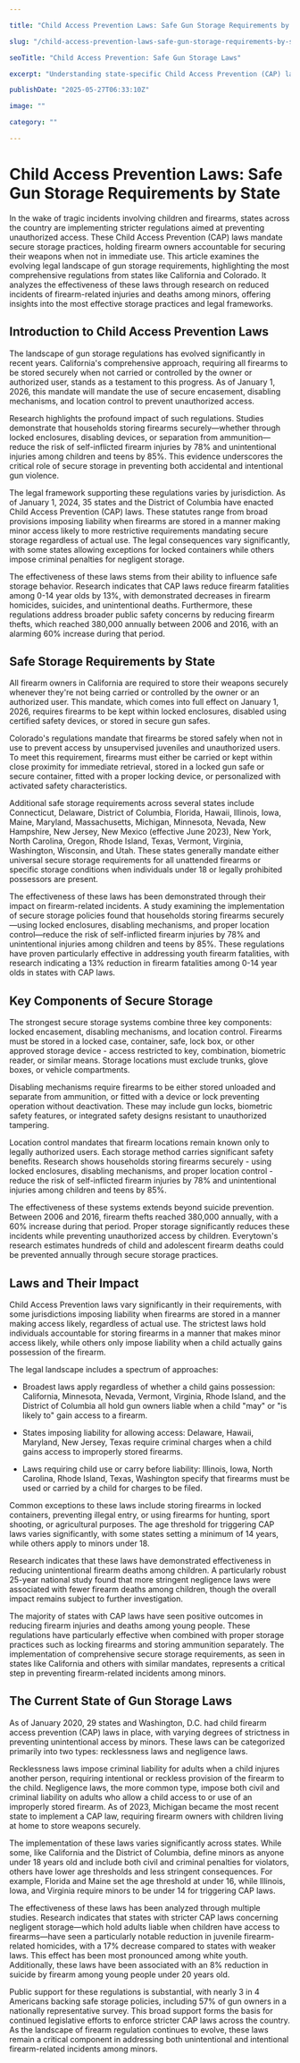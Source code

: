 ```yaml
---

title: "Child Access Prevention Laws: Safe Gun Storage Requirements by State"

slug: "/child-access-prevention-laws-safe-gun-storage-requirements-by-state/"

seoTitle: "Child Access Prevention: Safe Gun Storage Laws"

excerpt: "Understanding state-specific Child Access Prevention (CAP) laws, this article highlights robust storage regulations from California and Colorado, demonstrating how secure storage requirements reduce firearm-related injuries and deaths among minors while preventing theft."

publishDate: "2025-05-27T06:33:10Z"

image: ""

category: ""

---
```



# Child Access Prevention Laws: Safe Gun Storage Requirements by State

In the wake of tragic incidents involving children and firearms, states across the country are implementing stricter regulations aimed at preventing unauthorized access. These Child Access Prevention (CAP) laws mandate secure storage practices, holding firearm owners accountable for securing their weapons when not in immediate use. This article examines the evolving legal landscape of gun storage requirements, highlighting the most comprehensive regulations from states like California and Colorado. It analyzes the effectiveness of these laws through research on reduced incidents of firearm-related injuries and deaths among minors, offering insights into the most effective storage practices and legal frameworks.


## Introduction to Child Access Prevention Laws

The landscape of gun storage regulations has evolved significantly in recent years. California's comprehensive approach, requiring all firearms to be stored securely when not carried or controlled by the owner or authorized user, stands as a testament to this progress. As of January 1, 2026, this mandate will mandate the use of secure encasement, disabling mechanisms, and location control to prevent unauthorized access.

Research highlights the profound impact of such regulations. Studies demonstrate that households storing firearms securely—whether through locked enclosures, disabling devices, or separation from ammunition—reduce the risk of self-inflicted firearm injuries by 78% and unintentional injuries among children and teens by 85%. This evidence underscores the critical role of secure storage in preventing both accidental and intentional gun violence.

The legal framework supporting these regulations varies by jurisdiction. As of January 1, 2024, 35 states and the District of Columbia have enacted Child Access Prevention (CAP) laws. These statutes range from broad provisions imposing liability when firearms are stored in a manner making minor access likely to more restrictive requirements mandating secure storage regardless of actual use. The legal consequences vary significantly, with some states allowing exceptions for locked containers while others impose criminal penalties for negligent storage.

The effectiveness of these laws stems from their ability to influence safe storage behavior. Research indicates that CAP laws reduce firearm fatalities among 0-14 year olds by 13%, with demonstrated decreases in firearm homicides, suicides, and unintentional deaths. Furthermore, these regulations address broader public safety concerns by reducing firearm thefts, which reached 380,000 annually between 2006 and 2016, with an alarming 60% increase during that period.


## Safe Storage Requirements by State

All firearm owners in California are required to store their weapons securely whenever they're not being carried or controlled by the owner or an authorized user. This mandate, which comes into full effect on January 1, 2026, requires firearms to be kept within locked enclosures, disabled using certified safety devices, or stored in secure gun safes.

Colorado's regulations mandate that firearms be stored safely when not in use to prevent access by unsupervised juveniles and unauthorized users. To meet this requirement, firearms must either be carried or kept within close proximity for immediate retrieval, stored in a locked gun safe or secure container, fitted with a proper locking device, or personalized with activated safety characteristics.

Additional safe storage requirements across several states include Connecticut, Delaware, District of Columbia, Florida, Hawaii, Illinois, Iowa, Maine, Maryland, Massachusetts, Michigan, Minnesota, Nevada, New Hampshire, New Jersey, New Mexico (effective June 2023), New York, North Carolina, Oregon, Rhode Island, Texas, Vermont, Virginia, Washington, Wisconsin, and Utah. These states generally mandate either universal secure storage requirements for all unattended firearms or specific storage conditions when individuals under 18 or legally prohibited possessors are present.

The effectiveness of these laws has been demonstrated through their impact on firearm-related incidents. A study examining the implementation of secure storage policies found that households storing firearms securely—using locked enclosures, disabling mechanisms, and proper location control—reduce the risk of self-inflicted firearm injuries by 78% and unintentional injuries among children and teens by 85%. These regulations have proven particularly effective in addressing youth firearm fatalities, with research indicating a 13% reduction in firearm fatalities among 0-14 year olds in states with CAP laws.


## Key Components of Secure Storage

The strongest secure storage systems combine three key components: locked encasement, disabling mechanisms, and location control. Firearms must be stored in a locked case, container, safe, lock box, or other approved storage device - access restricted to key, combination, biometric reader, or similar means. Storage locations must exclude trunks, glove boxes, or vehicle compartments.

Disabling mechanisms require firearms to be either stored unloaded and separate from ammunition, or fitted with a device or lock preventing operation without deactivation. These may include gun locks, biometric safety features, or integrated safety designs resistant to unauthorized tampering.

Location control mandates that firearm locations remain known only to legally authorized users. Each storage method carries significant safety benefits. Research shows households storing firearms securely - using locked enclosures, disabling mechanisms, and proper location control - reduce the risk of self-inflicted firearm injuries by 78% and unintentional injuries among children and teens by 85%.

The effectiveness of these systems extends beyond suicide prevention. Between 2006 and 2016, firearm thefts reached 380,000 annually, with a 60% increase during that period. Proper storage significantly reduces these incidents while preventing unauthorized access by children. Everytown's research estimates hundreds of child and adolescent firearm deaths could be prevented annually through secure storage practices.


## Laws and Their Impact

Child Access Prevention laws vary significantly in their requirements, with some jurisdictions imposing liability when firearms are stored in a manner making access likely, regardless of actual use. The strictest laws hold individuals accountable for storing firearms in a manner that makes minor access likely, while others only impose liability when a child actually gains possession of the firearm.

The legal landscape includes a spectrum of approaches:

- Broadest laws apply regardless of whether a child gains possession: California, Minnesota, Nevada, Vermont, Virginia, Rhode Island, and the District of Columbia all hold gun owners liable when a child "may" or "is likely to" gain access to a firearm.

- States imposing liability for allowing access: Delaware, Hawaii, Maryland, New Jersey, Texas require criminal charges when a child gains access to improperly stored firearms.

- Laws requiring child use or carry before liability: Illinois, Iowa, North Carolina, Rhode Island, Texas, Washington specify that firearms must be used or carried by a child for charges to be filed.

Common exceptions to these laws include storing firearms in locked containers, preventing illegal entry, or using firearms for hunting, sport shooting, or agricultural purposes. The age threshold for triggering CAP laws varies significantly, with some states setting a minimum of 14 years, while others apply to minors under 18.

Research indicates that these laws have demonstrated effectiveness in reducing unintentional firearm deaths among children. A particularly robust 25-year national study found that more stringent negligence laws were associated with fewer firearm deaths among children, though the overall impact remains subject to further investigation.

The majority of states with CAP laws have seen positive outcomes in reducing firearm injuries and deaths among young people. These regulations have particularly effective when combined with proper storage practices such as locking firearms and storing ammunition separately. The implementation of comprehensive secure storage requirements, as seen in states like California and others with similar mandates, represents a critical step in preventing firearm-related incidents among minors.


## The Current State of Gun Storage Laws

As of January 2020, 29 states and Washington, D.C. had child firearm access prevention (CAP) laws in place, with varying degrees of strictness in preventing unintentional access by minors. These laws can be categorized primarily into two types: recklessness laws and negligence laws.

Recklessness laws impose criminal liability for adults when a child injures another person, requiring intentional or reckless provision of the firearm to the child. Negligence laws, the more common type, impose both civil and criminal liability on adults who allow a child access to or use of an improperly stored firearm. As of 2023, Michigan became the most recent state to implement a CAP law, requiring firearm owners with children living at home to store weapons securely.

The implementation of these laws varies significantly across states. While some, like California and the District of Columbia, define minors as anyone under 18 years old and include both civil and criminal penalties for violators, others have lower age thresholds and less stringent consequences. For example, Florida and Maine set the age threshold at under 16, while Illinois, Iowa, and Virginia require minors to be under 14 for triggering CAP laws.

The effectiveness of these laws has been analyzed through multiple studies. Research indicates that states with stricter CAP laws concerning negligent storage—which hold adults liable when children have access to firearms—have seen a particularly notable reduction in juvenile firearm-related homicides, with a 17% decrease compared to states with weaker laws. This effect has been most pronounced among white youth. Additionally, these laws have been associated with an 8% reduction in suicide by firearm among young people under 20 years old.

Public support for these regulations is substantial, with nearly 3 in 4 Americans backing safe storage policies, including 57% of gun owners in a nationally representative survey. This broad support forms the basis for continued legislative efforts to enforce stricter CAP laws across the country. As the landscape of firearm regulation continues to evolve, these laws remain a critical component in addressing both unintentional and intentional firearm-related incidents among minors.

